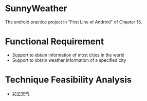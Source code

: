 # SunnyWeather

The android practice project in "First Line of Android" of Chapter 15.

# Functional Requirement

- Support to obtain information of most cities in the world
- Support to obtain weather information of a specified city

# Technique Feasibility Analysis

- [彩云天气](https://dashboard.caiyunapp.com)

